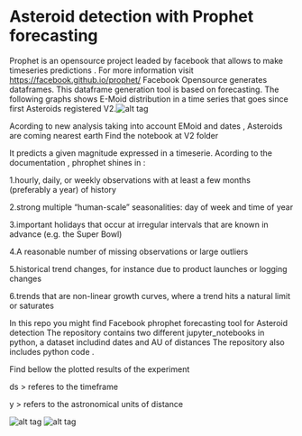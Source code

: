 # Asteroid detection with Prophet forecasting
Prophet is an opensource project leaded by facebook that allows to make timeseries predictions . For more information visit 
https://facebook.github.io/prophet/
Facebook Opensource generates dataframes. This dataframe generation tool is based on forecasting. 
The following graphs shows E-Moid distribution in a time series that goes since first Asteroids registered 
V2.![alt tag](https://github.com/SoyGema/Prophet_forecasting/blob/master/v2/Asteroids.png)

Acording to new analysis taking into account EMoid and dates , Asteroids are coming nearest earth 
Find the notebook at V2 folder 




It predicts a given magnitude expressed in a timeserie. 
Acording to the documentation , phrophet shines in : 


1.hourly, daily, or weekly observations with at least a few months (preferably a year) of history

2.strong multiple “human-scale” seasonalities: day of week and time of year

3.important holidays that occur at irregular intervals that are known in advance (e.g. the Super Bowl)

4.A reasonable number of missing observations or large outliers

5.historical trend changes, for instance due to product launches or logging changes

6.trends that are non-linear growth curves, where a trend hits a natural limit or saturates


In this repo you might find Facebook phrophet forecasting tool for Asteroid detection
The repository contains two different jupyter_notebooks in python, a dataset includind dates and AU of distances 
The repository also includes python code .

Find bellow the plotted results of the experiment 

ds > referes to the timeframe

y > refers to the astronomical units of distance 

![alt tag](https://github.com/SoyGema/Prophet_forecasting/blob/master/forecasting.png)
![alt tag](https://github.com/SoyGema/Prophet_forecasting/blob/master/forecasting2.png)
